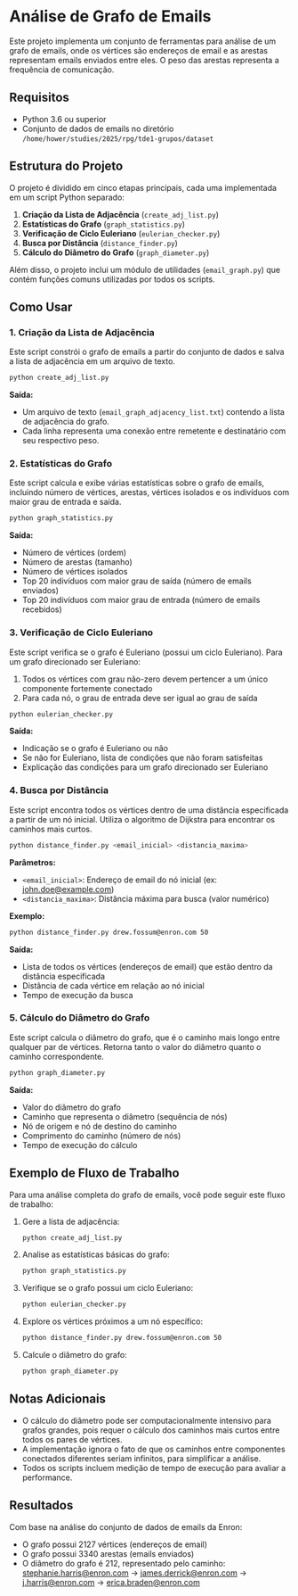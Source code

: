 # Análise de Grafo de Emails

Este projeto implementa um conjunto de ferramentas para análise de um grafo de emails, onde os vértices são endereços de email e as arestas representam emails enviados entre eles. O peso das arestas representa a frequência de comunicação.

## Requisitos

- Python 3.6 ou superior
- Conjunto de dados de emails no diretório `/home/hower/studies/2025/rpg/tde1-grupos/dataset`

## Estrutura do Projeto

O projeto é dividido em cinco etapas principais, cada uma implementada em um script Python separado:

1. **Criação da Lista de Adjacência** (`create_adj_list.py`)
2. **Estatísticas do Grafo** (`graph_statistics.py`)
3. **Verificação de Ciclo Euleriano** (`eulerian_checker.py`)
4. **Busca por Distância** (`distance_finder.py`)
5. **Cálculo do Diâmetro do Grafo** (`graph_diameter.py`)

Além disso, o projeto inclui um módulo de utilidades (`email_graph.py`) que contém funções comuns utilizadas por todos os scripts.

## Como Usar

### 1. Criação da Lista de Adjacência

Este script constrói o grafo de emails a partir do conjunto de dados e salva a lista de adjacência em um arquivo de texto.

```bash
python create_adj_list.py
```

**Saída:**
- Um arquivo de texto (`email_graph_adjacency_list.txt`) contendo a lista de adjacência do grafo.
- Cada linha representa uma conexão entre remetente e destinatário com seu respectivo peso.

### 2. Estatísticas do Grafo

Este script calcula e exibe várias estatísticas sobre o grafo de emails, incluindo número de vértices, arestas, vértices isolados e os indivíduos com maior grau de entrada e saída.

```bash
python graph_statistics.py
```

**Saída:**
- Número de vértices (ordem)
- Número de arestas (tamanho)
- Número de vértices isolados
- Top 20 indivíduos com maior grau de saída (número de emails enviados)
- Top 20 indivíduos com maior grau de entrada (número de emails recebidos)

### 3. Verificação de Ciclo Euleriano

Este script verifica se o grafo é Euleriano (possui um ciclo Euleriano). Para um grafo direcionado ser Euleriano:
1. Todos os vértices com grau não-zero devem pertencer a um único componente fortemente conectado
2. Para cada nó, o grau de entrada deve ser igual ao grau de saída

```bash
python eulerian_checker.py
```

**Saída:**
- Indicação se o grafo é Euleriano ou não
- Se não for Euleriano, lista de condições que não foram satisfeitas
- Explicação das condições para um grafo direcionado ser Euleriano

### 4. Busca por Distância

Este script encontra todos os vértices dentro de uma distância especificada a partir de um nó inicial. Utiliza o algoritmo de Dijkstra para encontrar os caminhos mais curtos.

```bash
python distance_finder.py <email_inicial> <distancia_maxima>
```

**Parâmetros:**
- `<email_inicial>`: Endereço de email do nó inicial (ex: john.doe@example.com)
- `<distancia_maxima>`: Distância máxima para busca (valor numérico)

**Exemplo:**
```bash
python distance_finder.py drew.fossum@enron.com 50
```

**Saída:**
- Lista de todos os vértices (endereços de email) que estão dentro da distância especificada
- Distância de cada vértice em relação ao nó inicial
- Tempo de execução da busca

### 5. Cálculo do Diâmetro do Grafo

Este script calcula o diâmetro do grafo, que é o caminho mais longo entre qualquer par de vértices. Retorna tanto o valor do diâmetro quanto o caminho correspondente.

```bash
python graph_diameter.py
```

**Saída:**
- Valor do diâmetro do grafo
- Caminho que representa o diâmetro (sequência de nós)
- Nó de origem e nó de destino do caminho
- Comprimento do caminho (número de nós)
- Tempo de execução do cálculo

## Exemplo de Fluxo de Trabalho

Para uma análise completa do grafo de emails, você pode seguir este fluxo de trabalho:

1. Gere a lista de adjacência:
   ```bash
   python create_adj_list.py
   ```

2. Analise as estatísticas básicas do grafo:
   ```bash
   python graph_statistics.py
   ```

3. Verifique se o grafo possui um ciclo Euleriano:
   ```bash
   python eulerian_checker.py
   ```

4. Explore os vértices próximos a um nó específico:
   ```bash
   python distance_finder.py drew.fossum@enron.com 50
   ```

5. Calcule o diâmetro do grafo:
   ```bash
   python graph_diameter.py
   ```

## Notas Adicionais

- O cálculo do diâmetro pode ser computacionalmente intensivo para grafos grandes, pois requer o cálculo dos caminhos mais curtos entre todos os pares de vértices.
- A implementação ignora o fato de que os caminhos entre componentes conectados diferentes seriam infinitos, para simplificar a análise.
- Todos os scripts incluem medição de tempo de execução para avaliar a performance.

## Resultados

Com base na análise do conjunto de dados de emails da Enron:

- O grafo possui 2127 vértices (endereços de email)
- O grafo possui 3340 arestas (emails enviados)
- O diâmetro do grafo é 212, representado pelo caminho:
  stephanie.harris@enron.com → james.derrick@enron.com → j.harris@enron.com → erica.braden@enron.com
